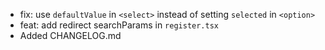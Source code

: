 - fix: use `defaultValue` in `<select>` instead of setting `selected` in `<option>`
- feat: add redirect searchParams in `register.tsx`
- Added CHANGELOG.md
